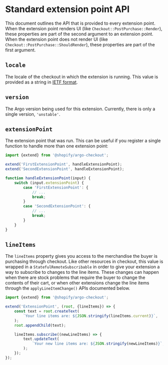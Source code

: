 # Standard extension point API

This document outlines the API that is provided to every extension point. When the extension point renders UI (like `Checkout::PostPurchase::Render`), these properties are part of the second argument to an extension point. When the extension point does not render UI (like `Checkout::PostPurchase::ShouldRender`), these properties are part of the first argument.

## `locale`

The locale of the checkout in which the extension is running. This value is provided as a string in [IETF format](https://en.wikipedia.org/wiki/IETF_language_tag).

## `version`

The Argo version being used for this extension. Currently, there is only a single version, `'unstable'`.

## `extensionPoint`

The extension point that was run. This can be useful if you register a single function to handle more than one extension point:

```ts
import {extend} from '@shopify/argo-checkout';

extend('FirstExtensionPoint', handleExtensionPoint);
extend('SecondExtensionPoint', handleExtensionPoint);

function handleExtensionPoint(input) {
    switch (input.extensionPoint) {
        case 'FirstExtensionPoint': {
            // ...
            break;
        }
        case 'SecondExtensionPoint': {
            // ...
            break;
        }
    }
}
```

## `lineItems`

The `lineItems` property gives you access to the merchandise the buyer is purchasing through checkout. Like other resources in checkout, this value is wrapped in a `StatefulRemoteSubscribable` in order to give your extension a way to subscribe to changes to the line items. These changes can happen when there are stock problems that require the buyer to change the contents of their cart, or when other extensions change the line items through the `applyLineItemChange()` APIs documented below.

```ts
import {extend} from '@shopify/argo-checkout';

extend('ExtensionPoint', (root, {lineItems}) => {
    const text = root.createText(
        `Your line items are: ${JSON.stringify(lineItems.current)}`,
    );
    root.appendChild(text);

    lineItems.subscribe((newLineItems) => {
        text.updateText(
            `Your new line items are: ${JSON.stringify(newLineItems)}`,
        );
    });
});
```
